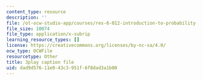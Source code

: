 ```yaml
---
content_type: resource
description: ''
file: /ol-ocw-studio-app/courses/res-6-012-introduction-to-probability-spring-2018/dad9d57611e043c3951f6f8dad3a1b00_aJXfyfQs2Mc.srt
file_size: 10074
file_type: application/x-subrip
learning_resource_types: []
license: https://creativecommons.org/licenses/by-nc-sa/4.0/
ocw_type: OCWFile
resourcetype: Other
title: 3play caption file
uid: dad9d576-11e0-43c3-951f-6f8dad3a1b00
---
```


